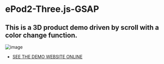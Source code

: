 # ePod2-Three.js-GSAP

## This is a 3D product demo driven by scroll with a color change function.
![image](https://user-images.githubusercontent.com/46301974/226817431-f4aefd06-277f-499a-880c-6b4920e86b41.png)

- [SEE THE DEMO WEBSITE ONLINE](https://vjmindlab.github.io/ePod2-Three.js-GSAP/)
